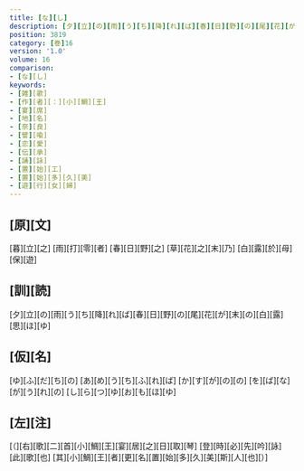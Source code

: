 ```yaml
---
title: [な][し]
description: [夕][立][の][雨][う][ち][降][れ][ば][春][日][野][の][尾][花][が][末][の][白][露][思][ほ][ゆ]
position: 3819
category: [巻]16
version: '1.0'
volume: 16
comparison:
- [な][し]
keywords:
- [雑][歌]
- [作][者][：][小][鯛][王]
- [宴][席]
- [地][名]
- [奈][良]
- [譬][喩]
- [恋][愛]
- [伝][承]
- [誦][詠]
- [置][始][工]
- [置][始][多][久][美]
- [遊][行][女][婦]
---
```


## [原][文]

[暮][立][之] [雨][打][零][者] [春][日][野][之] [草][花][之][末][乃] [白][露][於][母][保][遊]

## [訓][読]

[夕][立][の][雨][う][ち][降][れ][ば][春][日][野][の][尾][花][が][末][の][白][露][思][ほ][ゆ]

## [仮][名]

[ゆ][ふ][だ][ち][の] [あ][め][う][ち][ふ][れ][ば] [か][す][が][の][の] [を][ば][な][が][う][れ][の] [し][ら][つ][ゆ][お][も][ほ][ゆ]

## [左][注]

[（][右][歌][二][首][小][鯛][王][宴][居][之][日][取][琴] [登][時][必][先][吟][詠][此][歌][也] [其][小][鯛][王][者][更][名][置][始][多][久][美][斯][人][也][）]
